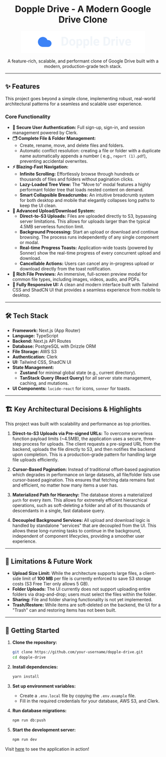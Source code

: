 <h1 align="center">
    Dopple Drive - A Modern Google Drive Clone
</h1>

<p align="center">
    <img src="./readme/dopple-drive.svg">
</p>

<p align="center">
  A feature-rich, scalable, and performant clone of Google Drive built with a modern, production-grade tech stack.
</p>

---

## ✨ Features

This project goes beyond a simple clone, implementing robust, real-world architectural patterns for a seamless and
scalable user experience.

### Core Functionality

* **🔐 Secure User Authentication:** Full sign-up, sign-in, and session management powered by Clerk.
* **🗂️ Complete File & Folder Management:**
    * Create, rename, move, and delete files and folders.
    * Automatic conflict resolution: creating a file or folder with a duplicate name automatically appends a number (
      e.g., `report (1).pdf`), preventing accidental overwrites.
* **⚡ Blazing-Fast Navigation:**
    * **Infinite Scrolling:** Effortlessly browse through hundreds or thousands of files and folders without pagination
      clicks.
    * **Lazy-Loaded Tree View:** The "Move to" modal features a highly performant folder tree that loads nested content
      on demand.
    * **Smart Collapsible Breadcrumbs:** An intuitive breadcrumb system for both desktop and mobile that elegantly
      collapses long paths to keep the UI clean.
* **🚀 Advanced Upload/Download System:**
    * **Direct-to-S3 Uploads:** Files are uploaded directly to S3, bypassing server limitations. This allows for uploads
      larger than the typical 4.5MB serverless function limit.
    * **Background Processing:** Start an upload or download and continue browsing. The process runs independently of
      any single component or modal.
    * **Real-time Progress Toasts:** Application-wide toasts (powered by Sonner) show the real-time progress of every
      concurrent upload and download.
    * **Cancellable Actions:** Users can cancel any in-progress upload or download directly from the toast notification.
* **📄 Rich File Previews:** An immersive, full-screen preview modal for common file types, including images, videos,
  audio, and PDFs.
* **📱 Fully Responsive UI:** A clean and modern interface built with Tailwind CSS and ShadCN UI that provides a seamless
  experience from mobile to desktop.

---

## 🛠️ Tech Stack

* **Framework:** Next.js (App Router)
* **Language:** TypeScript
* **Backend:** Next.js API Routes
* **Database:** PostgreSQL with Drizzle ORM
* **File Storage:** AWS S3
* **Authentication:** Clerk
* **UI:** Tailwind CSS, ShadCN UI
* **State Management:**
    * **Zustand** for minimal global state (e.g., current directory).
    * **TanStack Query (React Query)** for all server state management, caching, and mutations.
* **UI Components:** `lucide-react` for icons, `sonner` for toasts.

---

## 🏗️ Key Architectural Decisions & Highlights

This project was built with scalability and performance as top priorities.

1. **Direct-to-S3 Uploads via Pre-signed URLs:** To overcome serverless function payload limits (~4.5MB), the
   application uses a secure, three-step process for uploads. The client requests a pre-signed URL from the backend,
   uploads the file directly to S3, and then notifies the backend upon completion. This is a production-grade pattern
   for handling large file uploads efficiently.

2. **Cursor-Based Pagination:** Instead of traditional offset-based pagination which degrades in performance on large
   datasets, all file/folder lists use cursor-based pagination. This ensures that fetching data remains fast and
   efficient, no matter how many items a user has.

3. **Materialized Path for Hierarchy:** The database stores a materialized `path` for every item. This allows for
   extremely efficient hierarchical operations, such as soft-deleting a folder and all of its thousands of descendants
   in a single, fast database query.

4. **Decoupled Background Services:** All upload and download logic is handled by standalone "services" that are
   decoupled from the UI. This allows these long-running tasks to continue in the background, independent of component
   lifecycles, providing a smoother user experience.

---

## 🛑 Limitations & Future Work

* **Upload Size Limit:** While the architecture supports large files, a client-side limit of **100 MB** per file is
  currently enforced to save S3 storage costs (S3 Free Tier only allows 5 GB).
* **Folder Uploads:** The UI currently does not support uploading entire folders via drag-and-drop; users must select
  the files within the folder.
* **Sharing:** File and folder sharing functionality is not yet implemented.
* **Trash/Restore:** While items are soft-deleted on the backend, the UI for a "Trash" can and restoring items has not
  been built.

---

## 🚀 Getting Started

1. **Clone the repository:**
   ```bash
   git clone https://github.com/your-username/dopple-drive.git
   cd dopple-drive
   ```

2. **Install dependencies:**
   ```bash
   yarn install
   ```

3. **Set up environment variables:**
    * Create a `.env.local` file by copying the `.env.example` file.
    * Fill in the required credentials for your database, AWS S3, and Clerk.

4. **Run database migrations:**
   ```bash
   npm run db:push
   ```

5. **Start the development server:**
   ```bash
   npm run dev
   ```

Visit [here](https://dopple.meliodasx.com) to see the application in action!